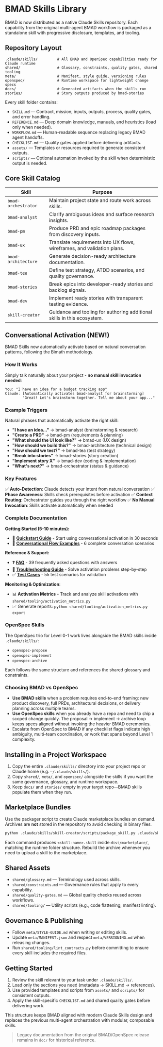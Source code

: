 # BMAD Skills Library

BMAD is now distributed as a native Claude Skills repository. Each capability from the original multi-agent BMAD workflow is packaged as a standalone skill with progressive disclosure, templates, and tooling.

## Repository Layout

```
.claude/skills/         # All BMAD and OpenSpec capabilities ready for Claude runtime
shared/                 # Glossary, constraints, quality gates, shared tooling
meta/                   # Manifest, style guide, versioning rules
openspec/               # Runtime workspace for lightweight change specs
docs/                   # Generated artifacts when the skills run
stories/                # Story outputs produced by bmad-stories
```

Every skill folder contains:
- `SKILL.md` — Contract, mission, inputs, outputs, process, quality gates, and error handling.
- `REFERENCE.md` — Deep domain knowledge, manuals, and heuristics (load only when needed).
- `WORKFLOW.md` — Human-readable sequence replacing legacy BMAD agent handoffs.
- `CHECKLIST.md` — Quality gates applied before delivering artifacts.
- `assets/` — Templates or resources required to generate consistent outputs.
- `scripts/` — Optional automation invoked by the skill when deterministic output is needed.

## Core Skill Catalog

| Skill | Purpose |
|-------|---------|
| `bmad-orchestrator` | Maintain project state and route work across skills. |
| `bmad-analyst` | Clarify ambiguous ideas and surface research insights. |
| `bmad-pm` | Produce PRD and epic roadmap packages from discovery inputs. |
| `bmad-ux` | Translate requirements into UX flows, wireframes, and validation plans. |
| `bmad-architecture` | Generate decision-ready architecture documentation. |
| `bmad-tea` | Define test strategy, ATDD scenarios, and quality governance. |
| `bmad-stories` | Break epics into developer-ready stories and backlog signals. |
| `bmad-dev` | Implement ready stories with transparent testing evidence. |
| `skill-creator` | Guidance and tooling for authoring additional skills in this ecosystem. |

## Conversational Activation (NEW!)

BMAD Skills now automatically activate based on natural conversation patterns, following the Bimath methodology.

### How It Works

Simply talk naturally about your project - **no manual skill invocation needed**:

```
You: "I have an idea for a budget tracking app"
Claude: [Automatically activates bmad-analyst for brainstorming]
        "Great! Let's brainstorm together. Tell me about your app..."
```

### Example Triggers

Natural phrases that automatically activate the right skill:

- **"I have an idea..."** → bmad-analyst (brainstorming & research)
- **"Create a PRD"** → bmad-pm (requirements & planning)
- **"What should the UI look like?"** → bmad-ux (UX design)
- **"How should we build this?"** → bmad-architecture (technical design)
- **"How should we test?"** → bmad-tea (test strategy)
- **"Break into stories"** → bmad-stories (story creation)
- **"Implement story X"** → bmad-dev (coding & implementation)
- **"What's next?"** → bmad-orchestrator (status & guidance)

### Key Features

✅ **Auto-Detection**: Claude detects your intent from natural conversation
✅ **Phase Awareness**: Skills check prerequisites before activation
✅ **Context Routing**: Orchestrator guides you through the right workflow
✅ **No Manual Invocation**: Skills activate automatically when needed

### Complete Documentation

**Getting Started (5-10 minutes):**
- 🚀 **[Quickstart Guide](doc/quickstart-conversational.md)** - Start using conversational activation in 30 seconds
- 📖 **[Conversational Flow Examples](doc/conversational-flow.md)** - 6 complete conversation scenarios

**Reference & Support:**
- ❓ **[FAQ](doc/activation-faq.md)** - 39 frequently asked questions with answers
- 🔧 **[Troubleshooting Guide](doc/troubleshooting.md)** - Solve activation problems step-by-step
- ✅ **[Test Cases](tests/test_skill_activation.md)** - 55 test scenarios for validation

**Monitoring & Optimization:**
- 📊 **Activation Metrics** - Track and analyze skill activations with `shared/tooling/activation_metrics.py`
- 📈 Generate reports: `python shared/tooling/activation_metrics.py export`

### OpenSpec Skills

The OpenSpec trio for Level 0-1 work lives alongside the BMAD skills inside `.claude/skills/`:
- `openspec-propose`
- `openspec-implement`
- `openspec-archive`

Each follows the same structure and references the shared glossary and constraints.

### Choosing BMAD vs OpenSpec

- **Use BMAD skills** when a problem requires end-to-end framing: new product discovery, full PRDs, architectural decisions, or delivery planning across multiple teams.
- **Use OpenSpec skills** when you already have a repo and need to ship a scoped change quickly. The proposal → implement → archive loop keeps specs aligned without invoking the heavier BMAD ceremonies.
- Escalate from OpenSpec to BMAD if any checklist flags indicate high ambiguity, multi-team coordination, or work that spans beyond Level 1 complexity.

## Installing in a Project Workspace

1. Copy the entire `.claude/skills/` directory into your project repo or Claude home (e.g. `~/.claude/skills/`).
2. Copy `shared/`, `meta/`, and `openspec/` alongside the skills if you want the same governance, glossary, and runtime workspace.
3. Keep `docs/` and `stories/` empty in your target repo—BMAD skills populate them when they run.

## Marketplace Bundles

Use the packager script to create Claude marketplace bundles on demand. Archives are **not** stored in the repository to avoid checking in binary files.

```bash
python .claude/skills/skill-creator/scripts/package_skill.py .claude/skills/<skill-name> dist/marketplace
```

Each command produces `<skill-name>.skill` inside `dist/marketplace/`, matching the runtime folder structure. Rebuild the archive whenever you need to upload a skill to the marketplace.

## Shared Assets

- `shared/glossary.md` — Terminology used across skills.
- `shared/constraints.md` — Governance rules that apply to every capability.
- `shared/quality-gates.md` — Global quality checks reused across workflows.
- `shared/tooling/` — Utility scripts (e.g., code flattening, manifest linting).

## Governance & Publishing

- Follow `meta/STYLE-GUIDE.md` when writing or editing skills.
- Update `meta/MANIFEST.json` and respect `meta/VERSIONING.md` when releasing changes.
- Run `shared/tooling/lint_contracts.py` before committing to ensure every skill includes the required files.

## Getting Started

1. Review the skill relevant to your task under `.claude/skills/`.
2. Load only the sections you need (metadata → SKILL.md → references).
3. Use provided templates and scripts from `assets/` and `scripts/` for consistent outputs.
4. Apply the skill-specific `CHECKLIST.md` and shared quality gates before delivering work.

This structure keeps BMAD aligned with modern Claude Skills design and replaces the previous multi-agent orchestration with modular, composable skills.


> Legacy documentation from the original BMAD/OpenSpec release remains in `doc/` for historical reference.